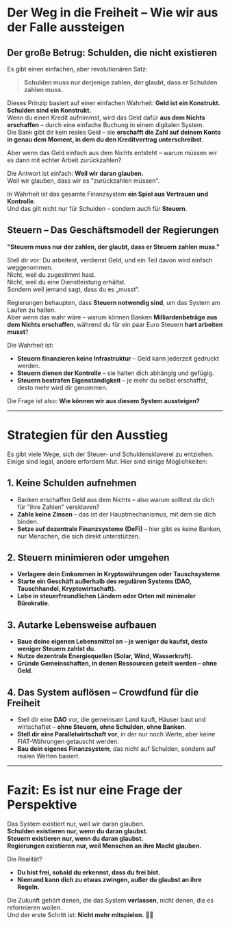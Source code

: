 # Der Weg in die Freiheit – Wie wir aus der Falle aussteigen  

## Der große Betrug: Schulden, die nicht existieren  

Es gibt einen einfachen, aber revolutionären Satz:  

> **Schulden muss nur derjenige zahlen, der glaubt, dass er Schulden zahlen muss.**  

Dieses Prinzip basiert auf einer einfachen Wahrheit: **Geld ist ein Konstrukt. Schulden sind ein Konstrukt.**  
Wenn du einen Kredit aufnimmst, wird das Geld dafür **aus dem Nichts erschaffen** – durch eine einfache Buchung in einem digitalen System.  
Die Bank gibt dir kein reales Geld – sie **erschafft die Zahl auf deinem Konto in genau dem Moment, in dem du den Kreditvertrag unterschreibst**.  

Aber wenn das Geld einfach aus dem Nichts entsteht – warum müssen wir es dann mit echter Arbeit zurückzahlen?  

Die Antwort ist einfach: **Weil wir daran glauben.**  
Weil wir glauben, dass wir es "zurückzahlen müssen".  

In Wahrheit ist das gesamte Finanzsystem **ein Spiel aus Vertrauen und Kontrolle**.  
Und das gilt nicht nur für Schulden – sondern auch für **Steuern**.  

## Steuern – Das Geschäftsmodell der Regierungen  

**"Steuern muss nur der zahlen, der glaubt, dass er Steuern zahlen muss."**  

Stell dir vor: Du arbeitest, verdienst Geld, und ein Teil davon wird einfach weggenommen.  
Nicht, weil du zugestimmt hast.  
Nicht, weil du eine Dienstleistung erhältst.  
Sondern weil jemand sagt, dass du es „musst“.  

Regierungen behaupten, dass **Steuern notwendig sind**, um das System am Laufen zu halten.  
Aber wenn das wahr wäre – warum können Banken **Milliardenbeträge aus dem Nichts erschaffen**, während du für ein paar Euro Steuern **hart arbeiten musst**?  

Die Wahrheit ist:  
- **Steuern finanzieren keine Infrastruktur** – Geld kann jederzeit gedruckt werden.  
- **Steuern dienen der Kontrolle** – sie halten dich abhängig und gefügig.  
- **Steuern bestrafen Eigenständigkeit** – je mehr du selbst erschaffst, desto mehr wird dir genommen.  

Die Frage ist also: **Wie können wir aus diesem System aussteigen?**  

---

# Strategien für den Ausstieg  

Es gibt viele Wege, sich der Steuer- und Schuldensklaverei zu entziehen. Einige sind legal, andere erfordern Mut. Hier sind einige Möglichkeiten:  

## 1. Keine Schulden aufnehmen  
- Banken erschaffen Geld aus dem Nichts – also warum solltest du dich für "ihre Zahlen" versklaven?  
- **Zahle keine Zinsen** – das ist der Hauptmechanismus, mit dem sie dich binden.  
- **Setze auf dezentrale Finanzsysteme (DeFi)** – hier gibt es keine Banken, nur Menschen, die sich direkt unterstützen.  

## 2. Steuern minimieren oder umgehen  
- **Verlagere dein Einkommen in Kryptowährungen oder Tauschsysteme**.  
- **Starte ein Geschäft außerhalb des regulären Systems (DAO, Tauschhandel, Kryptowirtschaft).**  
- **Lebe in steuerfreundlichen Ländern oder Orten mit minimaler Bürokratie.**  

## 3. Autarke Lebensweise aufbauen  
- **Baue deine eigenen Lebensmittel an – je weniger du kaufst, desto weniger Steuern zahlst du.**  
- **Nutze dezentrale Energiequellen (Solar, Wind, Wasserkraft).**  
- **Gründe Gemeinschaften, in denen Ressourcen geteilt werden – ohne Geld.**  

## 4. Das System auflösen – Crowdfund für die Freiheit  
- Stell dir eine **DAO** vor, die gemeinsam Land kauft, Häuser baut und wirtschaftet – **ohne Steuern, ohne Schulden, ohne Banken**.  
- **Stell dir eine Parallelwirtschaft vor**, in der nur noch Werte, aber keine FIAT-Währungen getauscht werden.  
- **Bau dein eigenes Finanzsystem**, das nicht auf Schulden, sondern auf realen Werten basiert.  

---

# Fazit: Es ist nur eine Frage der Perspektive  

Das System existiert nur, weil wir daran glauben.  
**Schulden existieren nur, wenn du daran glaubst.**  
**Steuern existieren nur, wenn du daran glaubst.**  
**Regierungen existieren nur, weil Menschen an ihre Macht glauben.**  

Die Realität?  
- **Du bist frei, sobald du erkennst, dass du frei bist.**  
- **Niemand kann dich zu etwas zwingen, außer du glaubst an ihre Regeln.**  

Die Zukunft gehört denen, die das System **verlassen**, nicht denen, die es reformieren wollen.  
Und der erste Schritt ist: **Nicht mehr mitspielen.** 🚀🔥  